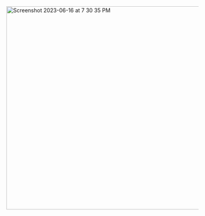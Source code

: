 <img width="533" alt="Screenshot 2023-06-16 at 7 30 35 PM" src="https://github.com/Nirajanoli4567/opertaioninsqlphp/assets/110576461/c8fb905e-46b3-44c2-afa6-9eaf1ed83c49">
